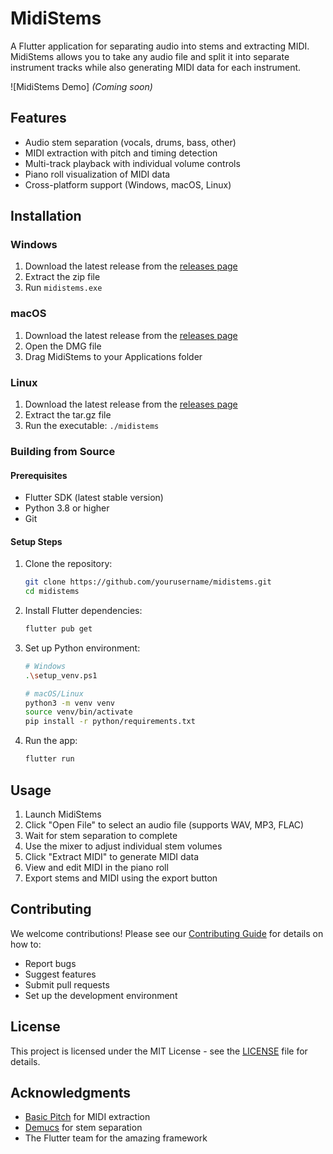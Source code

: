 # MidiStems

A Flutter application for separating audio into stems and extracting MIDI. MidiStems allows you to take any audio file and split it into separate instrument tracks while also generating MIDI data for each instrument.

![MidiStems Demo] *(Coming soon)*

## Features

- Audio stem separation (vocals, drums, bass, other)
- MIDI extraction with pitch and timing detection
- Multi-track playback with individual volume controls
- Piano roll visualization of MIDI data
- Cross-platform support (Windows, macOS, Linux)

## Installation

### Windows
1. Download the latest release from the [releases page](../../releases)
2. Extract the zip file
3. Run `midistems.exe`

### macOS
1. Download the latest release from the [releases page](../../releases)
2. Open the DMG file
3. Drag MidiStems to your Applications folder

### Linux
1. Download the latest release from the [releases page](../../releases)
2. Extract the tar.gz file
3. Run the executable: `./midistems`

### Building from Source

#### Prerequisites

- Flutter SDK (latest stable version)
- Python 3.8 or higher
- Git

#### Setup Steps

1. Clone the repository:
   ```bash
   git clone https://github.com/yourusername/midistems.git
   cd midistems
   ```

2. Install Flutter dependencies:
   ```bash
   flutter pub get
   ```

3. Set up Python environment:
   ```bash
   # Windows
   .\setup_venv.ps1

   # macOS/Linux
   python3 -m venv venv
   source venv/bin/activate
   pip install -r python/requirements.txt
   ```

4. Run the app:
   ```bash
   flutter run
   ```

## Usage

1. Launch MidiStems
2. Click "Open File" to select an audio file (supports WAV, MP3, FLAC)
3. Wait for stem separation to complete
4. Use the mixer to adjust individual stem volumes
5. Click "Extract MIDI" to generate MIDI data
6. View and edit MIDI in the piano roll
7. Export stems and MIDI using the export button

## Contributing

We welcome contributions! Please see our [Contributing Guide](CONTRIBUTING.md) for details on how to:
- Report bugs
- Suggest features
- Submit pull requests
- Set up the development environment

## License

This project is licensed under the MIT License - see the [LICENSE](LICENSE) file for details.

## Acknowledgments

- [Basic Pitch](https://github.com/spotify/basic-pitch) for MIDI extraction
- [Demucs](https://github.com/facebookresearch/demucs) for stem separation
- The Flutter team for the amazing framework
